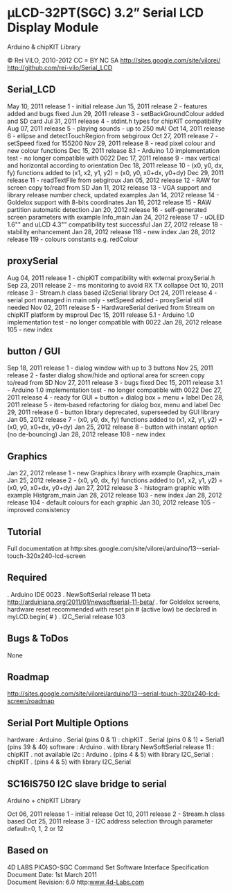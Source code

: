 
# μLCD-32PT(SGC) 3.2” Serial LCD Display Module
Arduino & chipKIT Library

© Rei VILO, 2010-2012
CC = BY NC SA
http://sites.google.com/site/vilorei/
http://github.com/rei-vilo/Serial_LCD


## Serial_LCD
May 10, 2011 release 1 - initial release
Jun 15, 2011 release 2 - features added and bugs fixed
Jun 29, 2011 release 3 - setBackGroundColour added and SD card
Jul 31, 2011 release 4 - stdint.h types for chipKIT compatibility
Aug 07, 2011 release 5 - playing sounds - up to 250 mA!
Oct 14, 2011 release 6 - ellipse and detectTouchRegion from sebgiroux
Oct 27, 2011 release 7 - setSpeed fixed for 155200 
Nov 29, 2011 release 8 - read pixel colour and new colour functions
Dec 15, 2011 release 8.1 - Arduino 1.0 implementation test - no longer compatible with 0022
Dec 17, 2011 release 9 - max vertical and horizontal according to orientation
Dec 18, 2011 release 10 - (x0, y0, dx, fy) functions added to (x1, x2, y1, y2) = (x0, y0, x0+dx, y0+dy)
Dec 29, 2011 release 11 - readTextFile from sebgiroux
Jan 05, 2012 release 12 - RAW for screen copy to/read from SD
Jan 11, 2012 release 13 - VGA support and library release number check, updated examples
Jan 14, 2012 release 14 - Goldelox support with 8-bits coordinates 
Jan 16, 2012 release 15 - RAW partition automatic detection
Jan 20, 2012 release 16 - self-generated screen parameters with example Info_main
Jan 24, 2012 release 17 - uOLED 1.6"" and uLCD 4.3"" compatibility test successful
Jan 27, 2012 release 18 - stability enhancement
Jan 28, 2012 release 118 - new index
Jan 28, 2012 release 119 - colours constants e.g. redColour


## proxySerial
Aug 04, 2011 release 1 - chipKIT compatibility with external proxySerial.h
Sep 23, 2011 release 2 - ms monitoring to avoid RX TX collapse
Oct 10, 2011 release 3 - Stream.h class based i2cSerial library
Oct 24, 2011 release 4 - serial port managed in main only - setSpeed added - proxySerial still needed
Nov 02, 2011 release 5 - HardwareSerial derived from Stream on chipKIT platform by msproul
Dec 15, 2011 release 5.1 - Arduino 1.0 implementation test - no longer compatible with 0022
Jan 28, 2012 release 105 - new index



## button / GUI
Sep 18, 2011 release 1 - dialog window with up to 3 buttons
Nov 25, 2011 release 2 - faster dialog show/hide and optional area for screen copy to/read from SD
Nov 27, 2011 release 3 - bugs fixed
Dec 15, 2011 release 3.1 - Arduino 1.0 implementation test - no longer compatible with 0022
Dec 27, 2011 release 4 - ready for GUI = button + dialog box + menu + label
Dec 28, 2011 release 5 - item-based refactoring for dialog box, menu and label
Dec 29, 2011 release 6 - button library deprecated, superseeded by GUI library
Jan 05, 2012 release 7 - (x0, y0, dx, fy) functions added to (x1, x2, y1, y2) = (x0, y0, x0+dx, y0+dy)
Jan 25, 2012 release 8 - button with instant option (no de-bouncing)
Jan 28, 2012 release 108 - new index


## Graphics
Jan 22, 2012 release 1 - new Graphics library with example Graphics_main
Jan 25, 2012 release 2 - (x0, y0, dx, fy) functions added to (x1, x2, y1, y2) = (x0, y0, x0+dx, y0+dy)
Jan 27, 2012 release 3 - histogram graphic with example Histgram_main
Jan 28, 2012 release 103 - new index
Jan 28, 2012 release 104 - default colours for each graphic
Jan 30, 2012 release 105 - improved consistency


## Tutorial
Full documentation at
http:sites.google.com/site/vilorei/arduino/13--serial-touch-320x240-lcd-screen


## Required
. Arduino IDE 0023
. NewSoftSerial release 11 beta
http://arduiniana.org/2011/01/newsoftserial-11-beta/
. for Goldelox screens, hardware reset recommended with reset pin # (active low) be declared in myLCD.begin( # )
. I2C_Serial release 103

## Bugs & ToDos
None


## Roadmap
http://sites.google.com/site/vilorei/arduino/13--serial-touch-320x240-lcd-screen/roadmap


## Serial Port Multiple Options

hardware : Arduino . Serial (pins 0 & 1)
         : chipKIT . Serial (pins 0 & 1) + Serial1 (pins 39 & 40)
software : Arduino . with library NewSoftSerial release 11
         : chipKIT . not available
i2c      : Arduino . (pins 4 & 5) with library I2C_Serial
         : chipKIT . (pins 4 & 5) with library I2C_Serial


## SC16IS750 I2C slave bridge to serial
Arduino + chipKIT Library

Oct 06, 2011 release 1 - initial release
Oct 10, 2011 release 2 - Stream.h class based
Oct 25, 2011 release 3 - I2C address selection through parameter default=0, 1, 2 or 12


## Based on
4D LABS PICASO-SGC Command Set
Software Interface Specification
Document Date: 1st March 2011     
Document Revision: 6.0
http:www.4d-Labs.com


